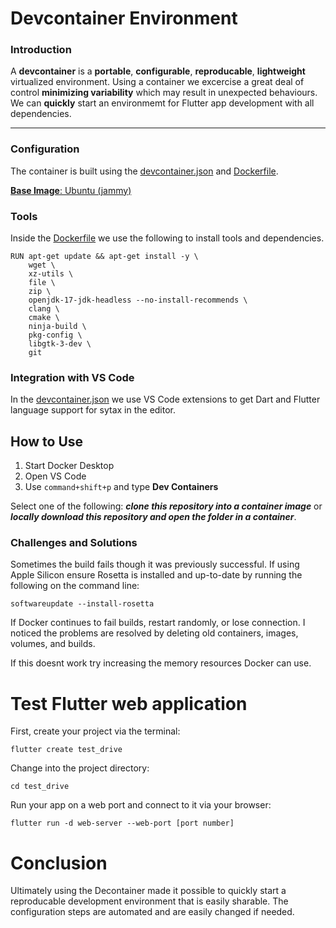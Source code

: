 
# Devcontainer Environment

### Introduction
A **devcontainer** is a **portable**, **configurable**, **reproducable**, **lightweight** virtualized environment. Using a container we excercise a great deal of control **minimizing variability** which may result in unexpected behaviours. We can **quickly** start an environmemt for Flutter app development with all dependencies.

---

### Configuration
The container is built using the [devcontainer.json](../.devcontainer/devcontainer.json) and [Dockerfile](../.devcontainer/Dockerfile).

[**Base Image**: Ubuntu (jammy)](../.devcontainer/Dockerfile#L<1>)

### Tools
Inside the [Dockerfile](../.devcontainer/Dockerfile) we use the following to install tools and dependencies.

    RUN apt-get update && apt-get install -y \
        wget \
        xz-utils \
        file \
        zip \
        openjdk-17-jdk-headless --no-install-recommends \
        clang \
        cmake \
        ninja-build \
        pkg-config \
        libgtk-3-dev \
        git

### Integration with VS Code

In the [devcontainer.json](../.devcontainer/devcontainer.json#L<14>) we use VS Code extensions to get Dart and Flutter language support for sytax in the editor.

## How to Use

1. Start Docker Desktop
2. Open VS Code
3. Use ```command+shift+p``` and type **Dev Containers**

Select one of the following: ***clone this repository into a container image*** or 
***locally download this repository and open the folder in a container***.

### Challenges and Solutions

Sometimes the build fails though it was previously successful. If using Apple Silicon ensure Rosetta is installed and up-to-date by running the following on the command line:

```softwareupdate --install-rosetta```

If Docker continues to fail builds, restart randomly, or lose connection. I noticed the problems are resolved by deleting old containers, images, volumes, and builds.

If this doesnt work try increasing the memory resources Docker can use.

# Test Flutter web application

First, create your project via the terminal:

```flutter create test_drive```

Change into the project directory:

```cd test_drive```

Run your app on a web port and connect to it via your browser:

```flutter run -d web-server --web-port [port number]```

# Conclusion

Ultimately using the Decontainer made it possible to quickly start a reproducable development environment that is easily sharable. The configuration steps are automated and are easily changed if needed.